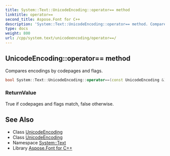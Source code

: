 ```yaml
---
title: System::Text::UnicodeEncoding::operator== method
linktitle: operator==
second_title: Aspose.Font for C++
description: 'System::Text::UnicodeEncoding::operator== method. Compares encodings by codepages and flags in C++.'
type: docs
weight: 800
url: /cpp/system.text/unicodeencoding/operator==/
---
```

## UnicodeEncoding::operator== method


Compares encodings by codepages and flags.

```cpp
bool System::Text::UnicodeEncoding::operator==(const UnicodeEncoding &) const
```


### ReturnValue

True if codepages and flags match, false otherwise.

## See Also

* Class [UnicodeEncoding](../)
* Class [UnicodeEncoding](../)
* Namespace [System::Text](../../)
* Library [Aspose.Font for C++](../../../)
